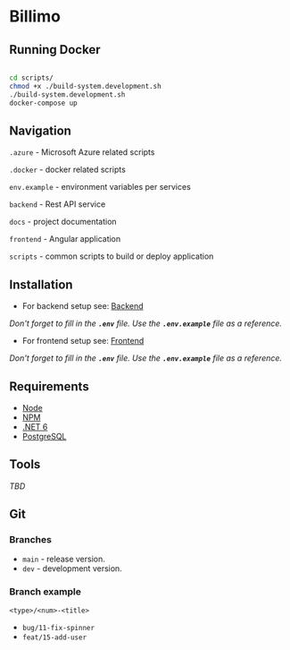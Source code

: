 # Billimo

## Running Docker

```sh

cd scripts/
chmod +x ./build-system.development.sh
./build-system.development.sh
docker-compose up

```

## Navigation

`.azure` - Microsoft Azure related scripts

`.docker` - docker related scripts

`env.example` - environment variables per services

`backend` - Rest API service

`docs` - project documentation

`frontend` - Angular application

`scripts` - common scripts to build or deploy application

## Installation

- For backend setup see: [Backend](./backend/)

_Don't forget to fill in the **`.env`** file. Use the **`.env.example`** file as a reference._

- For frontend setup see: [Frontend](./frontend/)

_Don't forget to fill in the **`.env`** file. Use the **`.env.example`** file as a reference._

## Requirements

- [Node](https://nodejs.org/en/download/)
- [NPM](https://www.npmjs.com/)
- [.NET 6](https://dotnet.microsoft.com/en-us/download/dotnet/6.0)
- [PostgreSQL](https://www.postgresql.org/download/)

## Tools

_TBD_

## Git

### Branches

- `main` - release version.
- `dev` - development version.

### Branch example

`<type>/<num>-<title>`

- `bug/11-fix-spinner`
- `feat/15-add-user`
